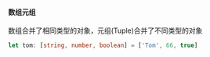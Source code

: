 #### 数组元组
数组合并了相同类型的对象，元组(Tuple)合并了不同类型的对象
```typescript
let tom: [string, number, boolean] = ['Tom', 66, true]
```